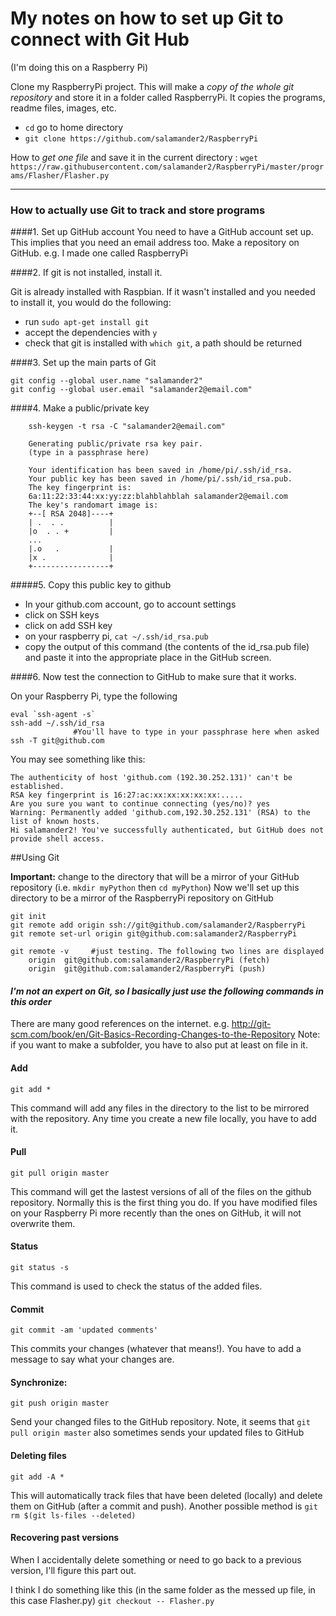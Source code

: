 My notes on how to set up Git to connect with Git Hub
============

(I'm doing this on a Raspberry Pi)

Clone my RaspberryPi project. This will make a _copy of the whole git repository_ and store it in a folder called RaspberryPi. It copies the programs, readme files, images, etc. 
* `cd`  go to home directory
* `git clone https://github.com/salamander2/RaspberryPi`  

How to _get one file_ and save it in the current directory :
`wget https://raw.githubusercontent.com/salamander2/RaspberryPi/master/programs/Flasher/Flasher.py`

-----

### How to actually use Git to track and store programs

####1. Set up GitHub account
You need to have a GitHub account set up.  This implies that you need an email address too.
Make a repository on GitHub.  e.g. I made one called RaspberryPi

####2. If git is not installed, install it. 

Git is already installed with Raspbian. If it wasn't installed and you needed to install it, you would do the following:
  * run `sudo apt-get install git`
  * accept the dependencies with `y`
  * check that git is installed with `which git`, a path should be returned


####3. Set up the main parts of Git
```
git config --global user.name "salamander2"
git config --global user.email "salamander2@email.com"
```

####4. Make a public/private key

```
    ssh-keygen -t rsa -C "salamander2@email.com"

    Generating public/private rsa key pair.
    (type in a passphrase here)
    
    Your identification has been saved in /home/pi/.ssh/id_rsa.
    Your public key has been saved in /home/pi/.ssh/id_rsa.pub.
    The key fingerprint is:
    6a:11:22:33:44:xx:yy:zz:blahblahblah salamander2@email.com
    The key's randomart image is:
    +--[ RSA 2048]----+
    | .  . .          |
    |o  . . +         |
    ...
    |.o   .           |
    |x .              |
    +-----------------+
```

#####5. Copy this public key to github

* In your github.com account, go to account settings
* click on SSH keys
* click on add SSH key
* on your raspberry pi, `cat ~/.ssh/id_rsa.pub`
* copy the output of this command (the contents of the id_rsa.pub file) and paste it into the appropriate place in the GitHub screen.

####6. Now test the connection to GitHub to make sure that it works.

On your Raspberry Pi, type the following
```
eval `ssh-agent -s`
ssh-add ~/.ssh/id_rsa
              #You'll have to type in your passphrase here when asked
ssh -T git@github.com
```

You may see something like this:
```
The authenticity of host 'github.com (192.30.252.131)' can't be established.
RSA key fingerprint is 16:27:ac:xx:xx:xx:xx:xx:.....
Are you sure you want to continue connecting (yes/no)? yes
Warning: Permanently added 'github.com,192.30.252.131' (RSA) to the list of known hosts.
Hi salamander2! You've successfully authenticated, but GitHub does not provide shell access.

```

##Using Git

**Important:** change to the directory that will be a mirror of your GitHub repository
(i.e. `mkdir myPython`  then `cd myPython`)
Now we'll set up this directory to be a mirror of the RaspberryPi repository on GitHub
```
git init
git remote add origin ssh://git@github.com/salamander2/RaspberryPi
git remote set-url origin git@github.com:salamander2/RaspberryPi

git remote -v     #just testing. The following two lines are displayed
    origin	git@github.com:salamander2/RaspberryPi (fetch)
    origin	git@github.com:salamander2/RaspberryPi (push)

```

#### *I'm not an expert on Git, so I basically just use the following commands in this order*
There are many good references on the internet. e.g. http://git-scm.com/book/en/Git-Basics-Recording-Changes-to-the-Repository
Note: if you want to make a subfolder, you have to also put at least on file in it.

#### Add 
`git add *`

This command will add any files in the directory to the list to be mirrored with the repository. Any time you create a new file locally, you have to add it.

#### Pull
`git pull origin master`

This command will get the lastest versions of all of the files on the github repository. Normally this is the first thing you do.  If you have modified files on your Raspberry Pi more recently than the ones on GitHub, it will not overwrite them. 

#### Status
`git status -s`

This command is used to check the status of the added files.


#### Commit
`git commit -am 'updated comments'`

This commits your changes (whatever that means!). You have to add a message to say what your changes are.

#### Synchronize:
`git push origin master`

Send your changed files to the GitHub repository. Note, it seems that `git pull origin master` also sometimes sends your updated files to GitHub

#### Deleting files
`git add -A *`

This will automatically track files that have been deleted (locally) and delete them on GitHub (after a commit and push).  Another possible method is `git rm $(git ls-files --deleted) `

#### Recovering past versions
When I accidentally delete something or need to go back to a previous version, I'll figure this part out.

I think I do something like this (in the same folder as the messed up file, in this case Flasher.py) `git checkout -- Flasher.py`

